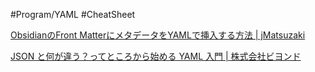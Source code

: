 #Program/YAML
#CheatSheet



[ObsidianのFront MatterにメタデータをYAMLで挿入する方法 \| jMatsuzaki](https://jmatsuzaki.com/archives/27361)

[JSON と何が違う？ってところから始める YAML 入門 \| 株式会社ビヨンド](https://beyondjapan.com/blog/2019/03/lets-start-to-yaml/)